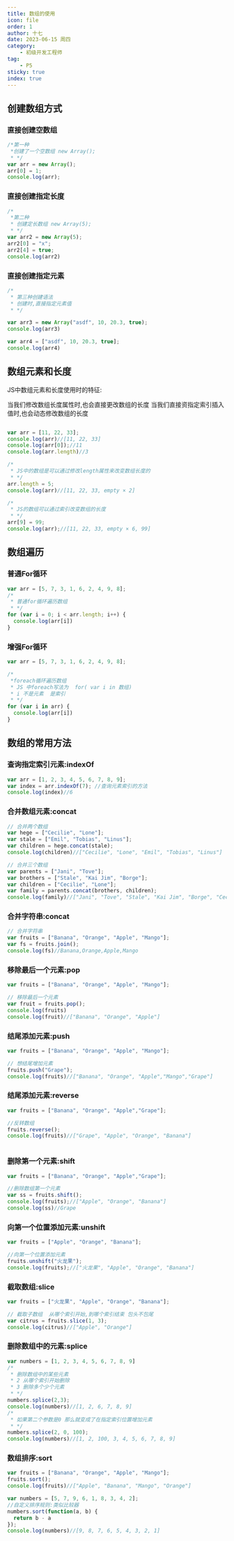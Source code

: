 ```yaml
---
title: 数组的使用
icon: file
order: 1
author: 十七
date: 2023-06-15 周四
category:
	- 初级开发工程师
tag:
	- P5
sticky: true
index: true
---
```



## 创建数组方式

### 直接创建空数组

```javascript
/*第一种
 *创建了一个空数组 new Array();
 * */
var arr = new Array();
arr[0] = 1;
console.log(arr);
```

### 直接创建指定长度

```javascript
/*
 *第二种
 * 创建定长数组 new Array(5);
 * */
var arr2 = new Array(5);
arr2[0] = "x";
arr2[4] = true;
console.log(arr2)

```

### 直接创建指定元素

```javascript
/*
 * 第三种创建语法
 * 创建时,直接指定元素值
 * */

var arr3 = new Array("asdf", 10, 20.3, true);
console.log(arr3)

var arr4 = ["asdf", 10, 20.3, true];
console.log(arr4)

```

## 数组元素和长度

JS中数组元素和长度使用时的特征:

当我们修改数组长度属性时,也会直接更改数组的长度
当我们直接资指定索引插入值时,也会动态修改数组的长度

```javascript

var arr = [11, 22, 33];
console.log(arr)//[11, 22, 33]
console.log(arr[0]);//11
console.log(arr.length)//3

/*
 * JS中的数组是可以通过修改length属性来改变数组长度的
 * */
arr.length = 5;
console.log(arr)//[11, 22, 33, empty × 2]

/*
 * JS的数组可以通过索引改变数组的长度
 * */
arr[9] = 99;
console.log(arr);//[11, 22, 33, empty × 6, 99]

```

## 数组遍历

### 普通For循环

```javascript
var arr = [5, 7, 3, 1, 6, 2, 4, 9, 8];
/*
 * 普通for循环遍历数组
 * */
for (var i = 0; i < arr.length; i++) {
  console.log(arr[i])
}

```

### 增强For循环

```javascript
var arr = [5, 7, 3, 1, 6, 2, 4, 9, 8];

/*
 *foreach循环遍历数组
 * JS 中foreach写法为  for( var i in 数组)
 * i 不是元素  是索引
 * */
for (var i in arr) {
  console.log(arr[i])
}

```

## 数组的常用方法

### 查询指定索引元素:indexOf

```javascript
var arr = [1, 2, 3, 4, 5, 6, 7, 8, 9];
var index = arr.indexOf(7); //查询元素索引的方法
console.log(index)//6

```

### 合并数组元素:concat

```javascript
// 合并两个数组
var hege = ["Cecilie", "Lone"];
var stale = ["Emil", "Tobias", "Linus"];
var children = hege.concat(stale);
console.log(children)//["Cecilie", "Lone", "Emil", "Tobias", "Linus"]

// 合并三个数组
var parents = ["Jani", "Tove"];
var brothers = ["Stale", "Kai Jim", "Borge"];
var children = ["Cecilie", "Lone"];
var family = parents.concat(brothers, children);
console.log(family)//["Jani", "Tove", "Stale", "Kai Jim", "Borge", "Cecilie", "Lone"]

```

### 合并字符串:concat

```javascript
// 合并字符串
var fruits = ["Banana", "Orange", "Apple", "Mango"];
var fs = fruits.join();
console.log(fs)//Banana,Orange,Apple,Mango

```

### 移除最后一个元素:pop

```javascript
var fruits = ["Banana", "Orange", "Apple", "Mango"];

// 移除最后一个元素
var fruit = fruits.pop();
console.log(fruits)
console.log(fruit)//["Banana", "Orange", "Apple"]

```

### 结尾添加元素:push

```javascript
var fruits = ["Banana", "Orange", "Apple", "Mango"];

// 想结尾增加元素
fruits.push("Grape");
console.log(fruits)//["Banana", "Orange", "Apple","Mango","Grape"]

```

### 结尾添加元素:reverse

```javascript
var fruits = ["Banana", "Orange", "Apple","Grape"];

//反转数组
fruits.reverse();
console.log(fruits)//["Grape", "Apple", "Orange", "Banana"]



```

### 删除第一个元素:shift

```javascript
var fruits = ["Banana", "Orange", "Apple","Grape"];

//删除数组第一个元素
var ss = fruits.shift();
console.log(fruits);//["Apple", "Orange", "Banana"]
console.log(ss)//Grape

```

### 向第一个位置添加元素:unshift

```javascript
var fruits = ["Apple", "Orange", "Banana"];

//向第一个位置添加元素
fruits.unshift("火龙果");
console.log(fruits);//["火龙果", "Apple", "Orange", "Banana"]

```

### 截取数组:slice

```javascript
var fruits = ["火龙果", "Apple", "Orange", "Banana"];

// 截取子数组  从哪个索引开始,到哪个索引结束 包头不包尾
var citrus = fruits.slice(1, 3);
console.log(citrus)//["Apple", "Orange"]

```

### 删除数组中的元素:splice

```javascript
var numbers = [1, 2, 3, 4, 5, 6, 7, 8, 9]
/*
 * 删除数组中的某些元素
 * 2 从哪个索引开始删除
 * 3 删除多个少个元素
 * */
numbers.splice(2,3);
console.log(numbers)//[1, 2, 6, 7, 8, 9]
/*
 * 如果第二个参数是0 那么就变成了在指定索引位置增加元素
 * */
numbers.splice(2, 0, 100);
console.log(numbers)//[1, 2, 100, 3, 4, 5, 6, 7, 8, 9]

```

### 数组排序:sort

```javascript
var fruits = ["Banana", "Orange", "Apple", "Mango"];
fruits.sort();
console.log(fruits)//["Apple", "Banana", "Mango", "Orange"]

var numbers = [5, 7, 9, 6, 1, 8, 3, 4, 2];
//自定义排序规则:类似比较器
numbers.sort(function(a, b) {
  return b - a
});
console.log(numbers)//[9, 8, 7, 6, 5, 4, 3, 2, 1]

```
